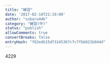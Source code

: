 ```yaml
---
title: "練習"
date: '2017-02-14T21:19:00'
author: "subaru44k"
category: "練習(中)"
status: "publish"
allowComments: true
convertBreaks: false
entryHash: "f83edb15df3145367c7c7fbb821b044d"
---
```

4229
